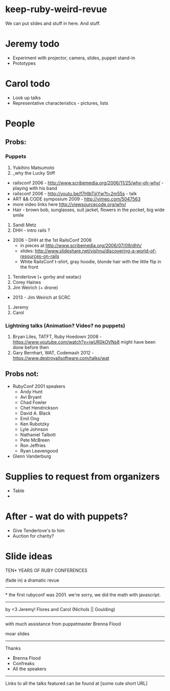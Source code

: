 keep-ruby-weird-revue
=====================

We can put slides and stuff in here. And stuff.

Jeremy todo
===========

* Experiment with projector, camera, slides, puppet stand-in
* Prototypes

Carol todo
==========

* Look up talks
* Representative characteristics - pictures, lists

People
======

## Probs:

### Puppets

1. Yukihiro Matsumoto
1. _why the Lucky Stiff 
  * railsconf 2006 - http://www.scribemedia.org/2006/11/25/why-oh-why/ - playing with his band
  * railsconf 2006 - http://youtu.be/f7HIbTijiYw?t=2m55s - talk
  * ART && CODE symposium 2009 - http://vimeo.com/5047563
  * more video links here http://viewsourcecode.org/why/
  * Hair - brown bob, sunglasses, suit jacket, flowers in the pocket, big wide smile
1. Sandi Metz
1. DHH - intro rails ?
  * 2006 - DHH at the 1st RailsConf 2006 
    * in pieces at http://www.scribemedia.org/2006/07/09/dhh/
    * slides: http://www.slideshare.net/vishnu/discovering-a-world-of-resources-on-rails
    * White RailsConf t-shirt, gray hoodie, blonde hair with the little flip in the front
1. Tenderlove (+ gorby and seatac)
1. Corey Haines
1. Jim Weirich (+ drone)
  * 2013 - Jim Weirich at SCRC
1. Jeremy
1. Carol

### Lightning talks (Animation? Video? no puppets)

1. Bryan Liles, TATFT, Ruby Hoedown 2008 - https://www.youtube.com/watch?v=iwUR0kOVNs8 might have been done before then
2. Gary Bernhart, WAT, Codemash 2012 - https://www.destroyallsoftware.com/talks/wat

## Probs not:

* RubyConf 2001 speakers
  * Andy Hunt
  * Avi Bryant
  * Chad Fowler
  * Chet Hendrickson
  * David A. Black
  * Emil Ong
  * Ken Rubotzky
  * Lyle Johnson
  * Nathaniel Talbott
  * Pete McBreen
  * Ron Jeffries
  * Ryan Leavengood
* Glenn Vanderburg


Supplies to request from organizers
===================================

* Table
* 


After - wat do with puppets?
============================

* Give Tenderlove's to him
* Auction for charity?



Slide ideas
===========

TEN* YEARS OF RUBY CONFERENCES

(fade in)
a dramatic revue

---

\* the first rubyconf was 2001. we're sorry, we did the math with javascript.

---

by <3 Jeremy! Flores
and Carol (Nichols || Goulding)

---

with much assistance from puppetmaster
Brenna Flood



moar slides


---

Thanks

* Brenna Flood
* Confreaks
* All the speakers

---

Links to all the talks featured can be found at
[some cute short URL]
